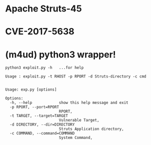  # Apache Struts-45
 
 # CVE-2017-5638
 
 # (m4ud) python3 wrapper!
 
  
    python3 exploit.py -h   ...for help

    Usage : exploit.py -t RHOST -p RPORT -d Struts-directory -c cmd
    
    
    Usage: exp.py [options]

    Options:
      -h, --help            show this help message and exit
      -p RPORT, --port=RPORT
                            RPORT,
      -t TARGET, --target=TARGET
                            Vulnerable Target,
      -d DIRECTORY, --dir=DIRECTORY
                            Struts Application directory,
      -c COMMAND, --command=COMMAND
                            System Command,

